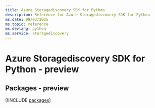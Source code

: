 ```yaml
---
title: Azure Storagediscovery SDK for Python
description: Reference for Azure Storagediscovery SDK for Python
ms.date: 09/03/2025
ms.topic: reference
ms.devlang: python
ms.service: storagediscovery
---
```

# Azure Storagediscovery SDK for Python - preview
## Packages - preview
[!INCLUDE [packages](storagediscovery-index.md)]